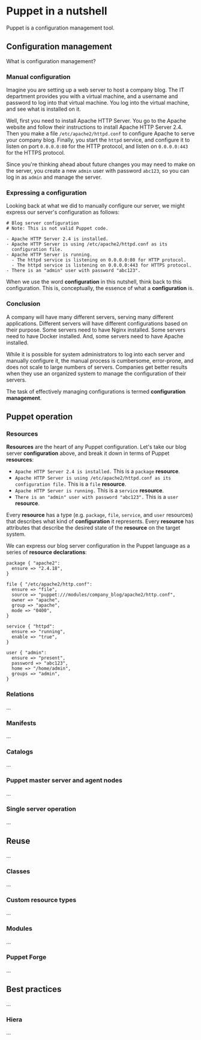 # Puppet in a nutshell

Puppet is a configuration management tool.

## Configuration management

What is configuration management?

### Manual configuration

Imagine you are setting up a web server to host a company blog. The IT
department provides you with a virtual machine, and a username and
password to log into that virtual machine. You log into the virtual
machine, and see what is installed on it.

Well, first you need to install Apache HTTP Server. You go to the Apache
website and follow their instructions to install Apache HTTP Server 2.4.
Then you make a file `/etc/apache2/httpd.conf` to configure Apache to
serve your company blog. Finally, you start the `httpd` service, and
configure it to listen on port `0.0.0.0:80` for the HTTP protocol, and
listen on `0.0.0.0:443` for the HTTPS protocol.

Since you're thinking ahead about future changes you may need to make on
the server, you create a new `admin` user with password `abc123`, so you
can log in as `admin` and manage the server.

### Expressing a configuration

Looking back at what we did to manually configure our server, we might
express our server's configuration as follows:

```
# Blog server configuration
# Note: This is not valid Puppet code.

- Apache HTTP Server 2.4 is installed.
- Apache HTTP Server is using /etc/apache2/httpd.conf as its
  configuration file.
- Apache HTTP Server is running.
  - The httpd service is listening on 0.0.0.0:80 for HTTP protocol.
  - The httpd service is listening on 0.0.0.0:443 for HTTPS protocol.
- There is an "admin" user with password "abc123".
```

When we use the word **configuration** in this nutshell, think back to
this configuration. This is, conceptually, the essence of what a
**configuration** is.

### Conclusion

A company will have many different servers, serving many different
applications. Different servers will have different configurations based
on their purpose. Some servers need to have Nginx installed. Some
servers need to have Docker installed. And, some servers need to have
Apache installed.

While it is possible for system administrators to log into each server
and manually configure it, the manual process is cumbersome,
error-prone, and does not scale to large numbers of servers. Companies
get better results when they use an organized system to manage the
configuration of their servers.

The task of effectively managing configurations is termed
**configuration management**.

## Puppet operation

### Resources

**Resources** are the heart of any Puppet configuration. Let's take our
blog server **configuration** above, and break it down in terms of
Puppet **resources**:

- `Apache HTTP Server 2.4 is installed.` This is a `package`
  **resource**.
- `Apache HTTP Server is using /etc/apache2/httpd.conf as its
  configuration file.` This is a `file` **resource**.
- `Apache HTTP Server is running.` This is a `service` **resource**.
- `There is an "admin" user with password "abc123".` This is a `user`
  **resource**.

Every **resource** has a type (e.g. `package`, `file`, `service`, and
`user` resources) that describes what kind of **configuration** it
represents. Every **resource** has attributes that describe the desired
state of the **resource** on the target system.

We can express our blog server configuration in the Puppet language as a
series of **resource declarations**:

```puppet
package { "apache2":
  ensure => "2.4.18",
}

file { "/etc/apache2/http.conf":
  ensure => "file",
  source => "puppet:///modules/company_blog/apache2/http.conf",
  owner => "apache",
  group => "apache",
  mode => "0400",
}

service { "httpd":
  ensure => "running",
  enable => "true",
}

user { "admin":
  ensure => "present",
  password => "abc123",
  home => "/home/admin",
  groups => "admin",
}
```

### Relations

...

### Manifests

...

### Catalogs

...

### Puppet master server and agent nodes

...

### Single server operation

...

## Reuse

...

### Classes

...

### Custom resource types

...

### Modules

...

### Puppet Forge

...

## Best practices

...

### Hiera

...

